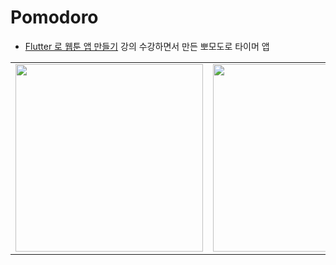 # Pomodoro

- [Flutter 로 웹툰 앱 만들기](https://nomadcoders.co/flutter-for-beginners) 강의 수강하면서 만든 뽀모도로 타이머 앱

<table>
  <tr>
    <td><img src="https://github.com/heereal/Pomodoro/assets/117061017/0887f5f8-0865-4f75-8b27-f56806744f41" width="300px"></td>
    <td><img src="https://github.com/heereal/Pomodoro/assets/117061017/37dbea32-bbe7-47d9-9d4d-9165e28a0fcb" width="300px"></td>
  </tr>
</table>
